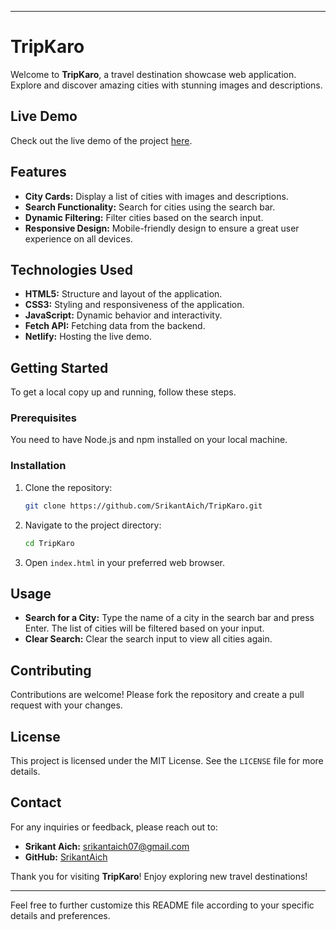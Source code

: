 

---

# TripKaro

Welcome to **TripKaro**, a travel destination showcase web application. Explore and discover amazing cities with stunning images and descriptions.

## Live Demo

Check out the live demo of the project [here](https://tripkarosummerpep.netlify.app/).

## Features

- **City Cards:** Display a list of cities with images and descriptions.
- **Search Functionality:** Search for cities using the search bar.
- **Dynamic Filtering:** Filter cities based on the search input.
- **Responsive Design:** Mobile-friendly design to ensure a great user experience on all devices.

## Technologies Used

- **HTML5:** Structure and layout of the application.
- **CSS3:** Styling and responsiveness of the application.
- **JavaScript:** Dynamic behavior and interactivity.
- **Fetch API:** Fetching data from the backend.
- **Netlify:** Hosting the live demo.

## Getting Started

To get a local copy up and running, follow these steps.

### Prerequisites

You need to have Node.js and npm installed on your local machine.

### Installation

1. Clone the repository:
    ```sh
    git clone https://github.com/SrikantAich/TripKaro.git
    ```

2. Navigate to the project directory:
    ```sh
    cd TripKaro
    ```

3. Open `index.html` in your preferred web browser.

## Usage

- **Search for a City:** Type the name of a city in the search bar and press Enter. The list of cities will be filtered based on your input.
- **Clear Search:** Clear the search input to view all cities again.

## Contributing

Contributions are welcome! Please fork the repository and create a pull request with your changes.

## License

This project is licensed under the MIT License. See the `LICENSE` file for more details.

## Contact

For any inquiries or feedback, please reach out to:

- **Srikant Aich:** [srikantaich07@gmail.com](mailto:srikantaich07@gmail.com)
- **GitHub:** [SrikantAich](https://github.com/SrikantAich)

Thank you for visiting **TripKaro**! Enjoy exploring new travel destinations!

---

Feel free to further customize this README file according to your specific details and preferences.
